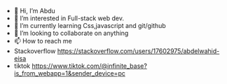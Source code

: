 - 👋 Hi, I’m Abdu
- 👀 I’m interested in Full-stack web dev.
- 🌱 I’m currently learning Css,javascript and git/github
- 💞️ I’m looking to collaborate on anything
- 📫 How to reach me </br>
- Stackoverflow https://stackoverflow.com/users/17602975/abdelwahid-eisa
- tiktok        https://www.tiktok.com/@infinite_base?is_from_webapp=1&sender_device=pc

<!---
star2940/star2940 is a ✨ special ✨ repository because its `README.md` (this file) appears on your GitHub profile.
You can click the Preview link to take a look at your changes.
--->
